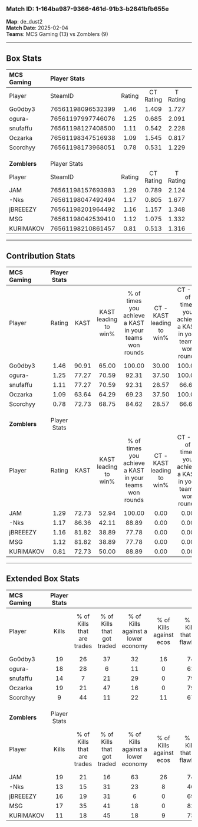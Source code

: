 ### Match ID: 1-164ba987-9366-461d-91b3-b2641bfb655e  
**Map**: de_dust2  
**Match Date**: 2025-02-04  
**Teams**: MCS Gaming (13) vs Zomblers (9)  

---  

## Box Stats  

| **MCS Gaming** | Player Stats      |        |           |          |       |      |       |         |        |      |     |
| :- | :- | :-: | :-: | :-: | :-: | :-: | :-: | :-: | :-: | :-: | :-: |
| Player         | SteamID           | Rating | CT Rating | T Rating | KAST  | ADR  | Kills | Assists | Deaths | K/D  | HS% |
| Go0dby3        | 76561198096532399 |  1.46  |   1.409   |  1.727   | 90.91 | 97.5 |  19   |    8    |   15   | 1.27 | 26  |
| ogura-         | 76561197997746076 |  1.25  |   0.685   |  2.091   | 77.27 | 72.0 |  18   |    6    |   14   | 1.29 | 72  |
| snufaffu       | 76561198127408500 |  1.11  |   0.542   |  2.228   | 77.27 | 91.3 |  14   |   11    |   17   | 0.82 | 64  |
| Oczarka        | 76561198347516938 |  1.09  |   1.545   |  0.817   | 63.64 | 71.3 |  19   |    1    |   17   | 1.12 | 47  |
| Scorchyy       | 76561198173968051 |  0.78  |   0.531   |  1.229   | 72.73 | 47.1 |   9   |    4    |   14   | 0.64 | 11  |
|                |                   |        |           |          |       |      |       |         |        |      |     |
|                |                   |        |           |          |       |      |       |         |        |      |     |
|                |                   |        |           |          |       |      |       |         |        |      |     |
| **Zomblers**   | Player Stats      |        |           |          |       |      |       |         |        |      |     |
| Player         | SteamID           | Rating | CT Rating | T Rating | KAST  | ADR  | Kills | Assists | Deaths | K/D  | HS% |
| JAM            | 76561198157693983 |  1.29  |   0.789   |  2.124   | 72.73 | 87.3 |  19   |    3    |   14   | 1.36 | 31  |
| -Nks           | 76561198047492494 |  1.17  |   0.805   |  1.677   | 86.36 | 91.9 |  13   |    9    |   15   | 0.87 | 76  |
| jBREEEZY       | 76561198201964492 |  1.16  |   1.157   |  1.348   | 81.82 | 76.9 |  16   |    4    |   16   | 1.00 | 31  |
| MSG            | 76561198042539410 |  1.12  |   1.075   |  1.332   | 81.82 | 65.5 |  17   |    4    |   18   | 0.94 | 58  |
| KURIMAKOV      | 76561198210861457 |  0.81  |   0.513   |  1.316   | 72.73 | 56.0 |  11   |    3    |   17   | 0.65 | 45  |
---  

## Contribution Stats  

| **MCS Gaming** | Player Stats |       |                      |                                                        |                           |                                                             |                          |                                                            |
| :- | :-: | :-: | :-: | :-: | :-: | :-: | :-: | :-: |
| Player         |    Rating    | KAST  | KAST leading to win% | % of times you achieve a KAST in your teams won rounds | CT - KAST leading to win% | CT - % of times you achieve a KAST in your teams won rounds | T - KAST leading to win% | T - % of times you achieve a KAST in your teams won rounds |
| Go0dby3        |     1.46     | 90.91 |        65.00         |                         100.00                         |           30.00           |                           100.00                            |          100.00          |                           100.00                           |
| ogura-         |     1.25     | 77.27 |        70.59         |                         92.31                          |           37.50           |                           100.00                            |          100.00          |                           90.00                            |
| snufaffu       |     1.11     | 77.27 |        70.59         |                         92.31                          |           28.57           |                            66.67                            |          100.00          |                           100.00                           |
| Oczarka        |     1.09     | 63.64 |        64.29         |                         69.23                          |           37.50           |                           100.00                            |          100.00          |                           60.00                            |
| Scorchyy       |     0.78     | 72.73 |        68.75         |                         84.62                          |           28.57           |                            66.67                            |          100.00          |                           90.00                            |
|                |              |       |                      |                                                        |                           |                                                             |                          |                                                            |
|                |              |       |                      |                                                        |                           |                                                             |                          |                                                            |
|                |              |       |                      |                                                        |                           |                                                             |                          |                                                            |
| **Zomblers**   | Player Stats |       |                      |                                                        |                           |                                                             |                          |                                                            |
| Player         |    Rating    | KAST  | KAST leading to win% | % of times you achieve a KAST in your teams won rounds | CT - KAST leading to win% | CT - % of times you achieve a KAST in your teams won rounds | T - KAST leading to win% | T - % of times you achieve a KAST in your teams won rounds |
| JAM            |     1.29     | 72.73 |        52.94         |                         100.00                         |           0.00            |                            0.00                             |          90.00           |                           100.00                           |
| -Nks           |     1.17     | 86.36 |        42.11         |                         88.89                          |           0.00            |                            0.00                             |          72.73           |                           88.89                            |
| jBREEEZY       |     1.16     | 81.82 |        38.89         |                         77.78                          |           0.00            |                            0.00                             |          70.00           |                           77.78                            |
| MSG            |     1.12     | 81.82 |        38.89         |                         77.78                          |           0.00            |                            0.00                             |          70.00           |                           77.78                            |
| KURIMAKOV      |     0.81     | 72.73 |        50.00         |                         88.89                          |           0.00            |                            0.00                             |          80.00           |                           88.89                            |
---  

## Extended Box Stats  

| **MCS Gaming** | Player Stats |                            |                            |                                    |                         |                              |                                 |        |                             |                                     |                          |                               |                            |
| :- | :-: | :-: | :-: | :-: | :-: | :-: | :-: | :-: | :-: | :-: | :-: | :-: | :-: |
| Player         |    Kills     | % of Kills that are trades | % of Kills that got traded | % of Kills against a lower economy | % of Kills against ecos | % of Kills that are flawless | % of Kills that are close duels | Deaths | % of Deaths that get traded | % of Deaths against a lower economy | % of Deaths against ecos | % of Deaths that are flawless | % of Deaths that are close |
| Go0dby3        |      19      |             26             |             37             |                 32                 |           16            |              74              |               11                |   15   |             27              |                  0                  |            0             |              67               |             13             |
| ogura-         |      18      |             28             |             6              |                 11                 |            0            |              61              |                0                |   14   |             21              |                 14                  |            0             |              79               |             0              |
| snufaffu       |      14      |             7              |             21             |                 29                 |            0            |              79              |                7                |   17   |             47              |                 12                  |            0             |              53               |             6              |
| Oczarka        |      19      |             21             |             47             |                 16                 |            0            |              79              |                0                |   17   |             29              |                 12                  |            0             |              71               |             0              |
| Scorchyy       |      9       |             44             |             11             |                 22                 |           11            |              67              |                0                |   14   |             21              |                  0                  |            0             |              71               |             7              |
|                |              |                            |                            |                                    |                         |                              |                                 |        |                             |                                     |                          |                               |                            |
|                |              |                            |                            |                                    |                         |                              |                                 |        |                             |                                     |                          |                               |                            |
|                |              |                            |                            |                                    |                         |                              |                                 |        |                             |                                     |                          |                               |                            |
| **Zomblers**   | Player Stats |                            |                            |                                    |                         |                              |                                 |        |                             |                                     |                          |                               |                            |
| Player         |    Kills     | % of Kills that are trades | % of Kills that got traded | % of Kills against a lower economy | % of Kills against ecos | % of Kills that are flawless | % of Kills that are close duels | Deaths | % of Deaths that get traded | % of Deaths against a lower economy | % of Deaths against ecos | % of Deaths that are flawless | % of Deaths that are close |
| JAM            |      19      |             21             |             16             |                 63                 |           26            |              74              |                5                |   14   |             29              |                 14                  |            7             |              93               |             0              |
| -Nks           |      13      |             15             |             31             |                 23                 |            8            |              46              |               23                |   15   |             27              |                 20                  |            7             |              40               |             7              |
| jBREEEZY       |      16      |             19             |             31             |                 6                  |            0            |              69              |                0                |   16   |             25              |                 31                  |            13            |              94               |             0              |
| MSG            |      17      |             35             |             41             |                 18                 |            0            |              82              |                0                |   18   |             22              |                 22                  |            11            |              78               |             6              |
| KURIMAKOV      |      11      |             18             |             45             |                 18                 |            9            |              73              |                0                |   17   |             35              |                 12                  |            0             |              59               |             6              |
